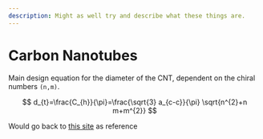 ```yaml
---
description: Might as well try and describe what these things are.
---
```


# Carbon Nanotubes

Main design equation for the diameter of the CNT, dependent on the chiral numbers `(n,m)`.  

$$
d_{t}=\frac{C_{h}}{\pi}=\frac{\sqrt{3} a_{c-c}}{\pi} \sqrt{n^{2}+n m+m^{2}}
$$



Would go back to [this site](http://www.photon.t.u-tokyo.ac.jp/~maruyama/kataura/chirality.html) as reference

